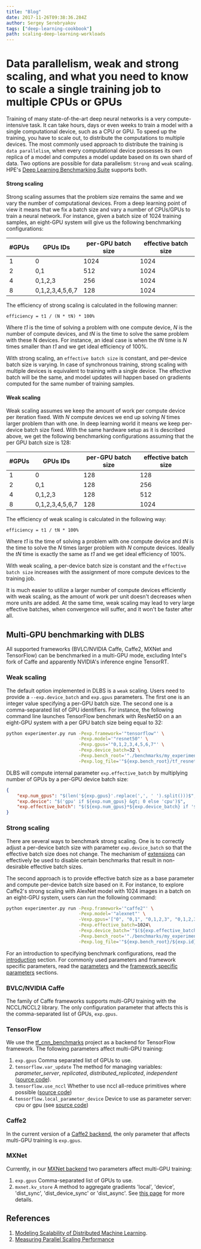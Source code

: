 ```yaml
---
title: "Blog"
date: 2017-11-26T09:38:36.284Z
author: Sergey Serebryakov 
tags: ["deep-learning-cookbook"]
path: scaling-deep-learning-workloads
---
```

# Data parallelism, weak and strong scaling, and what you need to know to scale a single training job to multiple CPUs or GPUs 
Training of many state-of-the-art deep neural networks is a very compute-intensive task. It can take hours, days or even weeks to train a model with a single computational  device, such as a CPU or GPU. To speed up the training, you have to scale out, to distribute the computations to multiple devices. The most commonly used approach to distribute the training is `data parallelism`, when every computational device possesses its own replica of a model and computes a model update based on its own shard of data. Two options are possible for data parallelism: `Strong` and `weak` scaling. HPE's [Deep Learning Benchmarking Suite](https://hewlettpackard.github.io/dlcookbook-dlbs) supports both.

#### __Strong scaling__
Strong scaling assumes that the problem size remains the same and we vary the number of computational devices. From a deep learning point of view it means that we fix a batch size and vary a number of CPUs/GPUs to train a neural network. For instance, given a batch size of 1024 training samples, an eight-GPU system will give us the following benchmarking configurations:

| #GPUs |     GPUs IDs    | per-GPU batch size | effective batch size |  
|-------|-----------------|--------------------|----------------------|
|   1   | 0               |        1024        |         1024         |
|   2   | 0,1             |         512        |         1024         |
|   4   | 0,1,2,3         |         256        |         1024         |
|   8   | 0,1,2,3,4,5,6,7 |         128        |         1024         |

The efficiency of strong scaling is calculated in the following manner: 

```
efficiency = t1 / (N * tN) * 100% 
```
Where _t1_ is the time of solving a problem with one compute device, _N_ is the number of compute devices, and _tN_ is the time to solve the same problem with these N devices. For instance, an ideal case is when the _tN_ time is _N_ times smaller than _t1_ and we get ideal efficiency of 100%.

With strong scaling, an `effective batch size` is constant, and per-device batch size is varying. In case of synchronous training, strong scaling with multiple devices is equivalent to training with a single device. The effective batch will be the same, and model updates will happen based on gradients computed for the same number of training samples. 

#### __Weak scaling__
Weak scaling assumes we keep the amount of work per compute device per iteration fixed. With _N_ compute devices we end up solving _N_ times larger problem than with one. In deep learning world it means we keep per-device batch size fixed. With the same hardware setup as it is described above, we get the following benchmarking configurations assuming that the per GPU batch size is 128:

| #GPUs |     GPUs IDs    | per-GPU batch size | effective batch size |  
|-------|-----------------|--------------------|----------------------|
|   1   | 0               |        128         |         128          |
|   2   | 0,1             |        128         |         256          |
|   4   | 0,1,2,3         |        128         |         512          |
|   8   | 0,1,2,3,4,5,6,7 |        128         |        1024          |

The efficiency of weak scaling is calculated in the following way: 

```
efficiency = t1 / tN * 100% 
```
Where _t1_ is the time of solving a problem with one compute device and _tN_ is the time to solve the _N_ times larger problem with _N_ compute devices. Ideally the _tN_ time is exactly the same as _t1_ and we get ideal efficiency of 100%.

With weak scaling, a per-device batch size is constant and the `effective batch size` increases with the assignment of more compute devices to the training job.

It is much easier to utilize a larger number of compute devices efficiently with weak scaling, as the amount of work per unit doesn't decreases when more units are added. At the same time, weak scaling may lead to very large effective batches, when convergence will suffer, and it won't be faster after all.

## Multi-GPU benchmarking with DLBS
All supported frameworks (BVLC/NVIDIA Caffe, Caffe2, MXNet and TensorFlow) can be benchmarked in a multi-GPU mode, excluding Intel's fork of Caffe and apparently NVIDIA's inference engine TensorRT. 


### Weak scaling
The default option implemented in DLBS is a `weak` scaling. Users need to provide a `--exp.device_batch` and `exp.gpus` parameters. The first one is an integer value specifying a per-GPU batch size. The second one is a comma-separated list of GPU identifiers. For instance, the following command line launches TensorFlow benchmark with ResNet50 on a an eight-GPU system with a per GPU batch size being equal to 32:

```bash
python experimenter.py run -Pexp.framework='"tensorflow"' \
                           -Pexp.model='"resnet50"' \
                           -Pexp.gpus='"0,1,2,3,4,5,6,7"' \
                           -Pexp.device_batch=32 \
                           -Pexp.bench_root='"./benchmarks/my_experiment"'\
                           -Pexp.log_file='"${exp.bench_root}/tf_resnet50.log"'
```

DLBS will compute internal parameter `exp.effective_batch` by multiplying number of GPUs by a per-GPU device batch size:

```json
{
    "exp.num_gpus": "$(len('${exp.gpus}'.replace(',', ' ').split()))$",
    "exp.device": "$('gpu' if ${exp.num_gpus} &gt; 0 else 'cpu')$",
    "exp.effective_batch": "$(${exp.num_gpus}*${exp.device_batch} if '${exp.device}' == 'gpu' else ${exp.device_batch})$"
}
```

### Strong scaling
There are several ways to benchmark strong scaling. One is to correctly adjust a per-device batch size with parameter `exp.device_batch` so that the effective batch size does not change. The mechanism of [extensions](https://hewlettpackard.github.io/dlcookbook-dlbs/#/intro/intro?id=extensions) can effectively be used to disable certain benchmarks that result in non-desirable effective batch sizes.

The second approach is to provide effective batch size as a base parameter and compute per-device batch size based on it. For instance, to explore Caffe2's strong scaling with AlexNet model with 1024 images in a batch on an eight-GPU system, users can run the following command:

```bash
python experimenter.py run -Pexp.framework='"caffe2"' \
                           -Pexp.model='"alexnet"' \
                           -Vexp.gpus='["0", "0,1", "0,1,2,3", "0,1,2,3,4,5,6,7"]' \
                           -Pexp.effective_batch=1024\
                           -Pexp.device_batch='"$(${exp.effective_batch}/${exp.num_gpus})$"'\
                           -Pexp.bench_root='"./benchmarks/my_experiment"'\
                           -Pexp.log_file='"${exp.bench_root}/${exp.id}.log"'
```

For an introduction to specifying benchmark configurations, read the [introduction](https://hewlettpackard.github.io/dlcookbook-dlbs/#/intro/intro) section. For commonly used parameters and framework specific parameters, read the [parameters](https://hewlettpackard.github.io/dlcookbook-dlbs/#/parameters/parameters?id=parameters) and the [framework specific parameters](https://hewlettpackard.github.io/dlcookbook-dlbs/#/frameworks/frameworks?id=frameworks) sections.

### BVLC/NVIDIA Caffe
The family of Caffe frameworks supports multi-GPU training with the NCCL/NCCL2 library. The only configuration parameter that affects this is the comma-separated list of  GPUs, `exp.gpus`.

### TensorFlow
We use the [tf_cnn_benchmarks](https://github.hpe.com/labs/dlcookbook/tree/master/python/tf_cnn_benchmarks) project as a backend for TensorFlow framework. The following parameters affect multi-GPU training:

1. `exp.gpus` Comma separated list of GPUs to use.
2. `tensorflow.var_update` The method for managing variables: _parameter\_server_, _replicated_, _distributed\_replicated_, _independent_ ([source code](https://github.hpe.com/labs/dlcookbook/blob/master/python/tf_cnn_benchmarks/tf_cnn_benchmarks.py#L164)).
3. `tensorflow.use_nccl` Whether to use nccl all-reduce primitives where possible ([source code](https://github.hpe.com/labs/dlcookbook/blob/master/python/tf_cnn_benchmarks/tf_cnn_benchmarks.py#L168))
4. `tensorflow.local_parameter_device` Device to use as parameter server: cpu or gpu (see [source code](https://github.hpe.com/labs/dlcookbook/blob/master/python/tf_cnn_benchmarks/tf_cnn_benchmarks.py#L92))

### Caffe2
In the current version of a [Caffe2 backend](https://github.hpe.com/labs/dlcookbook/tree/master/python/caffe2_benchmarks), the only parameter that affects multi-GPU training is `exp.gpus`.

### MXNet
Currently, in our [MXNet backend](https://github.hpe.com/labs/dlcookbook/tree/master/python/mxnet_benchmarks) two parameters affect multi-GPU training:

1. `exp.gpus` Comma-separated list of GPUs to use.
2. `mxnet.kv_store` A method to aggregate gradients 'local', 'device', 'dist\_sync', 'dist\_device\_sync' or 'dist\_async'. See [this page](https://mxnet.incubator.apache.org/how_to/multi_devices.html) for more details.

## References
1. [Modeling Scalability of Distributed Machine Learning](https://arxiv.org/pdf/1610.06276.pdf).
2. [Measuring Parallel Scaling Performance](https://www.sharcnet.ca/help/index.php/Measuring_Parallel_Scaling_Performance)